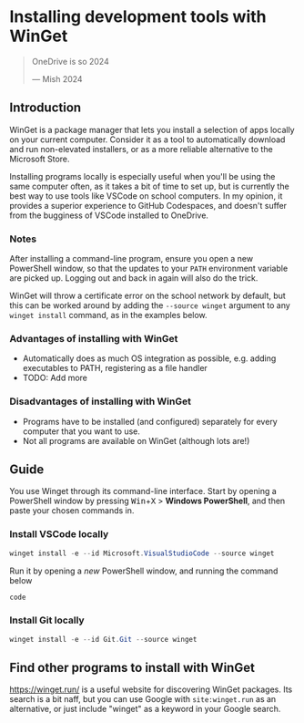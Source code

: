 # Installing development tools with WinGet

<!-- > OneDrive is out, local installs are in -->

> OneDrive is so 2024
>
> &mdash; Mish 2024

## Introduction

WinGet is a package manager that lets you install a selection of apps locally on your current computer. Consider it as a tool to automatically download and run non-elevated installers, or as a more reliable alternative to the Microsoft Store.

Installing programs locally is especially useful when you'll be using the same computer often, as it takes a bit of time to set up, but is currently the best way to use tools like VSCode on school computers. In my opinion, it provides a superior experience to GitHub Codespaces, and doesn't suffer from the bugginess of VSCode installed to OneDrive.

### Notes

After installing a command-line program, ensure you open a new PowerShell window, so that the updates to your `PATH` environment variable are picked up. Logging out and back in again will also do the trick.

WinGet will throw a certificate error on the school network by default, but this can be worked around by adding the `--source winget` argument to any `winget install` command, as in the examples below.

### Advantages of installing with WinGet

- Automatically does as much OS integration as possible, e.g. adding executables to PATH, registering as a file handler
- TODO: Add more

### Disadvantages of installing with WinGet

- Programs have to be installed (and configured) separately for every computer that you want to use.
- Not all programs are available on WinGet (although lots are!)

## Guide

You use Winget through its command-line interface. Start by opening a PowerShell window by pressing <kbd>Win</kbd>+<kbd>X</kbd> > **Windows PowerShell**, and then paste your chosen commands in.

### Install VSCode locally

```ps1
winget install -e --id Microsoft.VisualStudioCode --source winget
```

Run it by opening a _new_ PowerShell window, and running the command below

```ps1
code
```

### Install Git locally

```ps1
winget install -e --id Git.Git --source winget
```

## Find other programs to install with WinGet

<https://winget.run/> is a useful website for discovering WinGet packages. Its search is a bit naff, but you can use Google with `site:winget.run` as an alternative, or just include "winget" as a keyword in your Google search.
